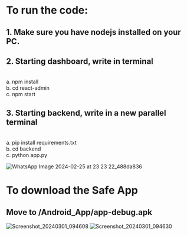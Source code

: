 # To run the code:

## 1. Make sure you have nodejs installed on your PC.

## 2. Starting dashboard, write in terminal
   </br> a. npm install
   </br> b. cd react-admin
   </br> c. npm start

## 3. Starting backend, write in a new parallel terminal
   </br> a. pip install requirements.txt
   </br> b. cd backend
   </br> c. python app.py

   ![WhatsApp Image 2024-02-25 at 23 23 22_488da836](https://github.com/Y-a-s-h-M-i-t-t-a-l/SafeApp/assets/104529934/c455bead-226c-4683-af66-7d2749dece7d)

# To download the Safe App

## Move to /Android_App/app-debug.apk

![Screenshot_20240301_094608](https://github.com/Y-a-s-h-M-i-t-t-a-l/SafeApp/assets/104529934/252d84c6-adfb-4593-82ea-4319affe25f7)
![Screenshot_20240301_094630](https://github.com/Y-a-s-h-M-i-t-t-a-l/SafeApp/assets/104529934/4dd7f937-4afb-4011-8315-fade41f9ca24)
